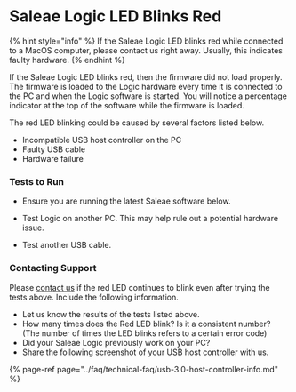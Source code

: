 # Saleae Logic LED Blinks Red

{% hint style="info" %}
If the Saleae Logic LED blinks red while connected to a MacOS computer, please contact us right away. Usually, this indicates faulty hardware.
{% endhint %}

If the Saleae Logic LED blinks red, then the firmware did not load properly. The firmware is loaded to the Logic hardware every time it is connected to the PC and when the Logic software is started. You will notice a percentage indicator at the top of the software while the firmware is loaded.

The red LED blinking could be caused by several factors listed below.

* Incompatible USB host controller on the PC
* Faulty USB cable
* Hardware failure

### Tests to Run

* Ensure you are running the latest Saleae software below.

* Test Logic on another PC. This may help rule out a potential hardware issue.
* Test another USB cable.

### Contacting Support

Please [contact us](https://contact.saleae.com/hc/en-us/requests/new) if the red LED continues to blink even after trying the tests above. Include the following information.

* Let us know the results of the tests listed above.
* How many times does the Red LED blink? Is it a consistent number? \(The number of times the LED blinks refers to a certain error code\)
* Did your Saleae Logic previously work on your PC?
* Share the following screenshot of your USB host controller with us.

{% page-ref page="../faq/technical-faq/usb-3.0-host-controller-info.md" %}








